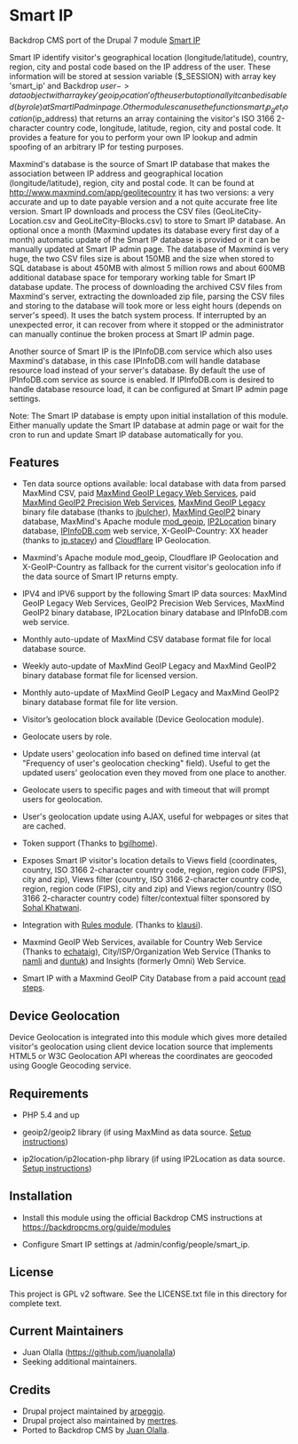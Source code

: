 Smart IP
========

Backdrop CMS port of the Drupal 7 module [Smart IP](https://www.drupal.org/project/smart_ip)

Smart IP identify visitor's geographical location (longitude/latitude), country, 
region, city and postal code based on the IP address of the user. These information 
will be stored at session variable ($_SESSION) with array key 'smart_ip' and  Backdrop 
$user->data object with array key 'geoip_location' of the user but optionally it can  
be disabled (by role) at Smart IP admin page. Other modules can use the function 
smart_ip_get_location($ip_address) that returns an array containing the visitor's 
ISO 3166 2-character country code, longitude, latitude, region, city and postal code. It 
provides a feature for you to perform your own IP lookup and admin spoofing of an arbitrary 
IP for testing purposes.

Maxmind's database is the source of Smart IP database that makes the association between IP 
address and geographical location (longitude/latitude), region, city and postal code. It can 
be found at http://www.maxmind.com/app/geolitecountry it has two versions: a very accurate 
and up to date payable version and a not quite accurate free lite version. Smart IP downloads 
and process the CSV files (GeoLiteCity-Location.csv and GeoLiteCity-Blocks.csv) to store to 
Smart IP database. An optional once a month (Maxmind updates its database every first day of 
a month) automatic update of the Smart IP database is provided or it can be manually updated 
at Smart IP admin page. The database of Maxmind is very huge, the two CSV files size is about 
150MB and the size when stored to SQL database is about 450MB with almost 5 million rows and 
about 600MB additional database space for temporary working table for Smart IP database 
update. The process of downloading the archived CSV files from Maxmind's server, extracting 
the downloaded zip file, parsing the CSV files and storing to the database will took more or 
less eight hours (depends on server's speed). It uses the batch system process. If interrupted 
by an unexpected error, it can recover from where it stopped or the administrator can manually 
continue the broken process at Smart IP admin page.

Another source of Smart IP is the IPInfoDB.com service which also uses Maxmind's database, in 
this case IPInfoDB.com will handle database resource load instead of your server's database. 
By default the use of IPInfoDB.com service as source is enabled. If IPInfoDB.com is desired to  
handle database resource load, it can be configured at Smart IP admin page settings.

Note: The Smart IP database is empty upon initial installation of this module. Either manually 
update the Smart IP database at admin page or wait for the cron to run and update Smart IP 
database automatically for you.


Features
--------

- Ten data source options available: local database with data from parsed MaxMind CSV, paid [MaxMind GeoIP Legacy Web Services](http://dev.maxmind.com/geoip/legacy/web-services/), paid [MaxMind GeoIP2 Precision Web Services](http://dev.maxmind.com/geoip/geoip2/web-services/), [MaxMind GeoIP Legacy](http://dev.maxmind.com/geoip/legacy/geolite/) binary file database (thanks to [jbulcher](https://www.drupal.org/user/1727252)), [MaxMind GeoIP2](http://dev.maxmind.com/geoip/legacy/geolite/) binary database, MaxMind's Apache module [mod_geoip](http://dev.maxmind.com/geoip/legacy/mod_geoip2/), [IP2Location](https://www.ip2location.com/) binary database, [IPInfoDB.com](https://www.ipinfodb.com/) web service, X-GeoIP-Country: XX header (thanks to [jp.stacey](https://www.drupal.org/user/130486)) and [Cloudflare](https://www.cloudflare.com/) IP Geolocation.

- Maxmind's Apache module mod_geoip, Cloudflare IP Geolocation and X-GeoIP-Country as fallback for the current visitor's geolocation info if the data source of Smart IP returns empty.

- IPV4 and IPV6 support by the following Smart IP data sources: MaxMind GeoIP Legacy Web Services, GeoIP2 Precision Web Services, MaxMind GeoIP2 binary database, IP2Location binary database and IPInfoDB.com web service.

- Monthly auto-update of MaxMind CSV database format file for local database source.

- Weekly auto-update of MaxMind GeoIP Legacy and MaxMind GeoIP2 binary database format file for licensed version.

- Monthly auto-update of MaxMind GeoIP Legacy and MaxMind GeoIP2 binary database format file for lite version.

- Visitor’s geolocation block available (Device Geolocation module).

- Geolocate users by role.

- Update users' geolocation info based on defined time interval (at "Frequency of user's geolocation checking" field). Useful to get the updated users' geolocation even they moved from one place to another.

- Geolocate users to specific pages and with timeout that will prompt users for geolocation.

- User's geolocation update using AJAX, useful for webpages or sites that are cached.

- Token support (Thanks to [bgilhome](https://www.drupal.org/user/313439)).

- Exposes Smart IP visitor's location details to Views field (coordinates, country, ISO 3166 2-character country code, region, region code (FIPS), city and zip), Views filter (country, ISO 3166 2-character country code, region, region code (FIPS), city and zip) and Views region/country (ISO 3166 2-character country code) filter/contextual filter sponsored by [Sohal Khatwani](https://www.drupal.org/user/2896733).

- Integration with [Rules module](https://backdropcms.org/project/rules). (Thanks to [klausi](https://www.drupal.org/user/262198)).

- Maxmind GeoIP Web Services, available for Country Web Service (Thanks to [echataig](https://www.drupal.org/user/1386376)), City/ISP/Organization Web Service (Thanks to [namli](https://www.drupal.org/user/112665) and [duntuk](https://www.drupal.org/user/6031)) and Insights (formerly Omni) Web Service.

- Smart IP with a Maxmind GeoIP City Database from a paid account [read steps](https://www.drupal.org/node/1901530).


Device Geolocation
------------------

Device Geolocation is integrated into this module which gives more detailed visitor's geolocation using client device location source that implements HTML5 or W3C Geolocation API whereas the coordinates are geocoded using Google Geocoding service.


Requirements
------------

- PHP 5.4 and up

- geoip2/geoip2 library (if using MaxMind as data source. [Setup instructions](https://www.webfoobar.com/node/71))
 
- ip2location/ip2location-php library (if using IP2Location as data source. [Setup instructions](https://www.webfoobar.com/node/68))


Installation
------------

- Install this module using the official Backdrop CMS instructions at
  https://backdropcms.org/guide/modules

- Configure Smart IP settings at /admin/config/people/smart_ip.


License
-------

This project is GPL v2 software. See the LICENSE.txt file in this directory for
complete text.


Current Maintainers
-------------------

- Juan Olalla (https://github.com/juanolalla)
- Seeking additional maintainers.


Credits
-------
- Drupal project maintained by [arpeggio](https://www.drupal.org/u/arpeggio).
- Drupal project also maintained by [mertres](https://www.drupal.org/u/mertres).
- Ported to Backdrop CMS by [Juan Olalla](https://github.com/jenlampton).
